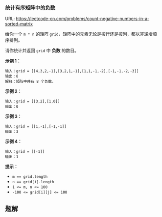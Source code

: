 ### 统计有序矩阵中的负数

URL: https://leetcode-cn.com/problems/count-negative-numbers-in-a-sorted-matrix

给你一个 `m * n` 的矩阵 `grid`，矩阵中的元素无论是按行还是按列，都以非递增顺序排列。 

请你统计并返回 `grid` 中 **负数** 的数目。

**示例 1：**

```
输入：grid = [[4,3,2,-1],[3,2,1,-1],[1,1,-1,-2],[-1,-1,-2,-3]]
输出：8
解释：矩阵中共有 8 个负数。
```

**示例 2：**

```
输入：grid = [[3,2],[1,0]]
输出：0
```

**示例 3：**

```
输入：grid = [[1,-1],[-1,-1]]
输出：3
```

**示例 4：**

```
输入：grid = [[-1]]
输出：1
```



**提示：**

- `m == grid.length`
- `n == grid[i].length`
- `1 <= m, n <= 100`
- `-100 <= grid[i][j] <= 100`



## 题解



